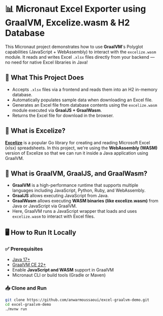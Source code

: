# 📊 Micronaut Excel Exporter using GraalVM, Excelize.wasm & H2 Database

This Micronaut project demonstrates how to use **GraalVM**'s Polyglot capabilities (JavaScript + WebAssembly) to interact with the `excelize.wasm` module. It reads and writes Excel `.xlsx` files directly from your backend — no need for native Excel libraries in Java!

## 🔧 What This Project Does

- Accepts `.xlsx` files via a frontend and reads them into an H2 in-memory database.
- Automatically populates sample data when downloading an Excel file.
- Generates an Excel file from database contents using the `excelize.wasm` module executed via **GraalJS + GraalWasm**.
- Returns the Excel file for download in the browser.

## 🧠 What is Excelize?

**[Excelize](https://github.com/xuri/excelize)** is a popular Go library for creating and reading Microsoft Excel (xlsx) spreadsheets. In this project, we're using the **WebAssembly (WASM)** version of Excelize so that we can run it inside a Java application using GraalVM.

## 🚀 What is GraalVM, GraalJS, and GraalWasm?

- **GraalVM** is a high-performance runtime that supports multiple languages including JavaScript, Python, Ruby, and WebAssembly.
- **GraalJS** allows executing JavaScript from Java.
- **GraalWasm** allows executing **WASM binaries (like excelize.wasm)** from Java or JavaScript via GraalVM.
- Here, GraalVM runs a JavaScript wrapper that loads and uses `excelize.wasm` to interact with Excel files.


## 🖥️ How to Run It Locally

### ✅ Prerequisites

- [Java 17+](https://adoptium.net/)
- [GraalVM CE 22+](https://www.graalvm.org/)
- Enable **JavaScript and WASM** support in GraalVM
- Micronaut CLI or build tools (Gradle or Maven)

### 📥 Clone and Run

```bash
git clone https://github.com/anwarmoussaoui/excel-graalvm-demo.git
cd excel-graalvm-demo
./mvnw run
